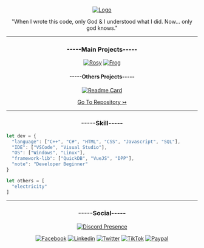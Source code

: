 <br/>
<div align="center">
<p align="center">
  <a href="https://github.com/C1ach0/">
    <img src="https://i.imgur.com/jnLoxFE.png" alt="Logo">
  </a>
  <p align="center">
  "When I wrote this code, only God & I understood what I did. Now... only god knows."
  </p>
</p>

***

<h3 align="center">-----Main Projects-----</h3>
  
[![Rosy](https://github-readme-stats.vercel.app/api/pin/?username=C1ach0&repo=)](https://github.com/C1ach0/)
[![Frog](https://github-readme-stats.vercel.app/api/pin/?username=C1ach0&repo=)](https://github.com/C1ach0/)
<!-- [![Readme Card](https://github-readme-stats.vercel.app/api/pin/?username=C1ach0&repo=REPO)](https://github.com/C1ach0/REPO) -->

<h4 align="center">-----Others Projects-----</h4>

[![Readme Card](https://github-readme-stats.vercel.app/api/pin/?username=C1ach0&repo=Rosy_IA)](https://github.com/C1ach0/Rosy_IA)
<!-- [![Readme Card](https://github-readme-stats.vercel.app/api/pin/?username=C1ach0&repo=REPO)](https://github.com/C1ach0/REPO) -->

<p><a href="https://github.com/C1ach0?tab=repositories"> Go To Repository ↣ </a></p>

***

<h3 align="center">-----Skill-----</h3>
</div>

```js
let dev = {
  "language": ["C++", "C#", "HTML", "CSS", "Javascript", "SQL"],
  "IDE": ["VSCode", "Visual Studio"],
  "OS": ["Windows", "Linux"],
  "framework-lib": ["QuickDB", "VueJS", "DPP"],
  "note": "Developer Beginner"
}

let others = [
  "electricity"
]
```
***

<h3 align="center">-----Social-----</h3>
<div align="center">
  
[![Discord Presence](https://lanyard.cnrad.dev/api/358629612584173568?animated=:bool)](https://discord.com/users/358629612584173568)
  
<!-- ![Discord Banner 2](https://discordapp.com/api/guilds/1030552587323318302/widget.png?style=banner2) -->
  
[![Facebook](https://img.shields.io/badge/Facebook-1877F2?style=for-the-badge&logo=facebook&logoColor=white)]()
[![Linkedin](https://img.shields.io/badge/LinkedIn-0077B5?style=for-the-badge&logo=linkedin&logoColor=white)]()
[![Twitter](https://img.shields.io/badge/Twitter-1DA1F2?style=for-the-badge&logo=twitter&logoColor=white)]()
[![TikTok](https://img.shields.io/badge/TikTok-000000?style=for-the-badge&logo=tiktok&logoColor=white)]()
[![Paypal](https://img.shields.io/badge/PayPal-00457C?style=for-the-badge&logo=paypal&logoColor=white)]()
  
</div>


<!-- 
[![]()]()
[![]()]()
[![]()]()
[![]()]() -->
<!-- ![](https://geps.dev/progress/10) -->


<!-- 
Usage for Profiles : 
- https://github.com/alexandresanlim/Badges4-README.md-Profile 
- ...
-->

